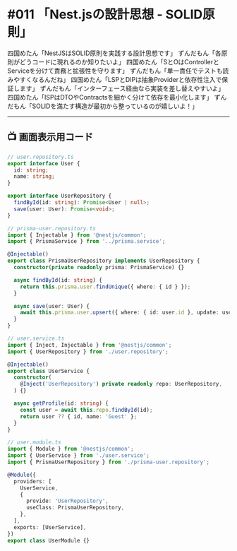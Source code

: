# #011 「Nest.jsの設計思想 - SOLID原則」

四国めたん「NestJSはSOLID原則を実践する設計思想です」
ずんだもん「各原則がどうコードに現れるのか知りたいよ」
四国めたん「SとOはControllerとServiceを分けて責務と拡張性を守ります」
ずんだもん「単一責任でテストも読みやすくなるんだね」
四国めたん「LSPとDIPは抽象Providerと依存性注入で保証します」
ずんだもん「インターフェース経由なら実装を差し替えやすいよ」
四国めたん「ISPはDTOやContractsを細かく分けて依存を最小化します」
ずんだもん「SOLIDを満たす構造が最初から整っているのが嬉しいよ！」

---

## 📺 画面表示用コード

```typescript
// user.repository.ts
export interface User {
  id: string;
  name: string;
}

export interface UserRepository {
  findById(id: string): Promise<User | null>;
  save(user: User): Promise<void>;
}

// prisma-user.repository.ts
import { Injectable } from '@nestjs/common';
import { PrismaService } from '../prisma.service';

@Injectable()
export class PrismaUserRepository implements UserRepository {
  constructor(private readonly prisma: PrismaService) {}

  async findById(id: string) {
    return this.prisma.user.findUnique({ where: { id } });
  }

  async save(user: User) {
    await this.prisma.user.upsert({ where: { id: user.id }, update: user, create: user });
  }
}

// user.service.ts
import { Inject, Injectable } from '@nestjs/common';
import { UserRepository } from './user.repository';

@Injectable()
export class UserService {
  constructor(
    @Inject('UserRepository') private readonly repo: UserRepository,
  ) {}

  async getProfile(id: string) {
    const user = await this.repo.findById(id);
    return user ?? { id, name: 'Guest' };
  }
}

// user.module.ts
import { Module } from '@nestjs/common';
import { UserService } from './user.service';
import { PrismaUserRepository } from './prisma-user.repository';

@Module({
  providers: [
    UserService,
    {
      provide: 'UserRepository',
      useClass: PrismaUserRepository,
    },
  ],
  exports: [UserService],
})
export class UserModule {}
```
